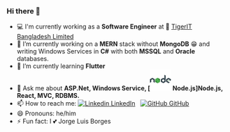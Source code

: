 ### Hi there 👋
- 💻 I'm currently working as a <b>Software Engineer</b> at 🐯 <a href="http://www.tigerit.com/">TigerIT Bangladesh Limited</a>
- 🔭 I’m currently working on a <b>MERN</b> stack without <b>MongoDB</b> 😁 and writing Windows Services in <b>C#</b> with both <b>MSSQL</b> and <b>Oracle</b> databases.
- 🌱 I’m currently learning <b>Flutter</b>
- 💬 Ask me about <b>ASP.Net, Windows Service, [![Node.js](https://github.com/or-nob/or-nob/blob/master/icons8-nodejs-48.png) Node.js]Node.js, React, MVC, RDBMS.</b> 
- 📫 How to reach me: [![Linkedin](https://i.stack.imgur.com/gVE0j.png) LinkedIn](https://www.linkedin.com/in/atiq-ishraq-arnob/)
&nbsp;
[![GitHub](https://i.stack.imgur.com/tskMh.png) GitHub](https://github.com/or-nob)
- 😄 Pronouns: he/him
- ⚡ Fun fact: I 💕 Jorge Luis Borges

<!--
**or-nob/or-nob** is a ✨ _special_ ✨ repository because its `README.md` (this file) appears on your GitHub profile.

Here are some ideas to get you started:

- 🔭 I’m currently working on ...
- 🌱 I’m currently learning ...
- 👯 I’m looking to collaborate on ...
- 🤔 I’m looking for help with ...
- 💬 Ask me about ...
- 📫 How to reach me: ...
- 😄 Pronouns: ...
- ⚡ Fun fact: ...
-->
